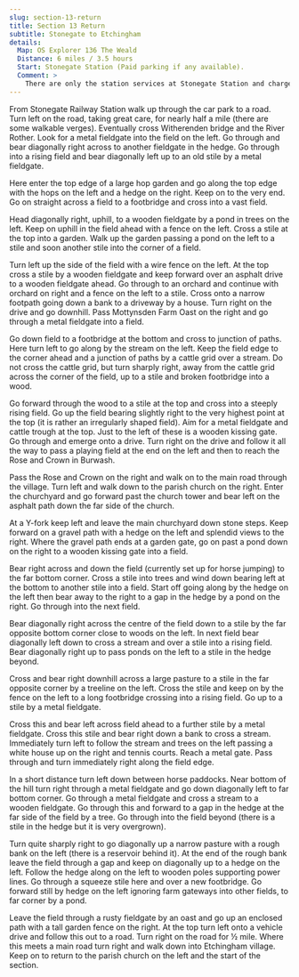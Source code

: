 ```yaml
---
slug: section-13-return
title: Section 13 Return
subtitle: Stonegate to Etchingham
details:
  Map: OS Explorer 136 The Weald
  Distance: 6 miles / 3.5 hours
  Start: Stonegate Station (Paid parking if any available).
  Comment: >
    There are only the station services at Stonegate Station and charged parking in the station car park. Burwash village with pubs and shops is on this section. A longer walk than the outward section. Pleasant countryside but attention to maps and instructions is needed. Many stiles. Final mile into   Etchingham is mostly on a country road.
---
```

From Stonegate Railway Station walk up through the car park to a road. Turn left on the road, taking great care, for nearly half a mile (there are some walkable verges). Eventually cross Witherenden bridge and the River Rother. Look for a metal fieldgate into the field on the left. Go through and bear diagonally right across to another fieldgate in the hedge. Go through into a rising field and bear diagonally left up to an old stile by a metal fieldgate.

Here enter the top edge of a large hop garden and go along the top edge with the hops on the left and a hedge on the right. Keep on to the very end. Go on straight across a field to a footbridge and cross into a vast field.

Head diagonally right, uphill, to a wooden fieldgate by a pond in trees on the left. Keep on uphill in the field ahead with a fence on the left. Cross a stile at the top into a garden. Walk up the garden passing a pond on the left to a stile and soon another stile into the corner of a field.

Turn left up the side of the field with a wire fence on the left. At the top cross a stile by a wooden fieldgate and keep forward over an asphalt drive to a wooden fieldgate ahead. Go through to an orchard and continue with orchard on right and a fence on the left to a stile. Cross onto a narrow footpath going down a bank to a driveway by a house. Turn right on the drive and go downhill. Pass Mottynsden Farm Oast on the right and go through a metal fieldgate into a field.

Go down field to a footbridge at the bottom and cross to junction of paths. Here turn left to go along by the stream on the left. Keep the field edge to the corner ahead and a junction of paths by a cattle grid over a stream. Do not cross the cattle grid, but turn sharply right, away from the cattle grid across the corner of the field, up to a stile and broken footbridge into a wood.

Go forward through the wood to a stile at the top and cross into a steeply rising field. Go up the field bearing slightly right to the very highest point at the top (it is rather an irregularly shaped field). Aim for a metal fieldgate and cattle trough at the top. Just to the left of these is a wooden kissing gate. Go through and emerge onto a drive. Turn right on the drive and follow it all the way to pass a playing field at the end on the left and then to reach the Rose and Crown in Burwash.

Pass the Rose and Crown on the right and walk on to the main road through the village. Turn left and walk down to the parish church on the right. Enter the churchyard and go forward past the church tower and bear left on the asphalt path down the far side of the church.

At a Y-fork keep left and leave the main churchyard down stone steps. Keep forward on a gravel path with a hedge on the left and splendid views to the right. Where the gravel path ends at a garden gate, go on past a pond down on the right to a wooden kissing gate into a field.

Bear right across and down the field (currently set up for horse jumping) to the far bottom corner. Cross a stile into trees and wind down bearing left at the bottom to another stile into a field. Start off going along by the hedge on the left then bear away to the right to a gap in the hedge by a pond on the right. Go through into the next field.

Bear diagonally right across the centre of the field down to a stile by the far opposite bottom corner close to woods on the left. In next field bear diagonally left down to cross a stream and over a stile into a rising field. Bear diagonally right up to pass ponds on the left to a stile in the hedge beyond.

Cross and bear right downhill across a large pasture to a stile in the far opposite corner by a treeline on the left. Cross the stile and keep on by the fence on the left to a long footbridge crossing into a rising field. Go up to a stile by a metal fieldgate.

Cross this and bear left across field ahead to a further stile by a metal fieldgate. Cross this stile and bear right down a bank to cross a stream. Immediately turn left to follow the stream and trees on the left passing a white house up on the right and tennis courts. Reach a metal gate. Pass through and turn immediately right along the field edge.

In a short distance turn left down between horse paddocks. Near bottom of the hill turn right through a metal fieldgate and go down diagonally left to far bottom corner. Go through a metal fieldgate and cross a stream to a wooden fieldgate. Go through this and forward to a gap in the hedge at the far side of the field by a tree. Go through into the field beyond (there is a stile in the hedge but it is very overgrown).

Turn quite sharply right to go diagonally up a narrow pasture with a rough bank on the left (there is a reservoir behind it). At the end of the rough bank leave the field through a gap and keep on diagonally up to a hedge on the left. Follow the hedge along on the left to wooden poles supporting power lines. Go through a squeeze stile here and over a new footbridge. Go forward still by hedge on the left ignoring farm gateways into other fields, to far corner by a pond.

Leave the field through a rusty fieldgate by an oast and go up an enclosed path with a tall garden fence on the right. At the top turn left onto a vehicle drive and follow this out to a road. Turn right on the road for ½ mile. Where this meets a main road turn right and walk down into Etchingham village. Keep on to return to the parish church on the left and the start of the section.

